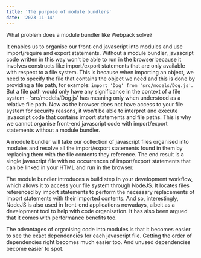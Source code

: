 ```yaml
--- 
title: 'The purpose of module bundlers' 
date: '2023-11-14' 
---
```

What problem does a module bundler like Webpack solve? 

It enables us to organise our front-end javascript into modules and use import/require and export statements. Without a module bundler, javascript code written in this way won't be able to run in the browser because it involves constructs like import/export statements that are only available⁬ with respect to a file system. This is because when importing an object, we need to specify the file that contains the object we need and this is done by providing a file path, for example: `import 'Dog' from 'src/models/Dog.js'`. But a file path would only have any significance in the context of a file system - 'src/models/Dog.js' has meaning only when understood as a relative file path. Now as the browser does not have access to your file system for security reasons, it won't be able to interpret and execute javascript code that contains import statements and file paths. This is why we cannot organise front-end javascript code with import/export statements without a module bundler. 

A module bundler will take our collection of javascript files organised into modules and resolve all the import/export statements found in them by replacing them with the file contents they reference. The end result is a single javascript file with no occurrences of import/export statements that can be linked in your HTML and run in the browser. 

The module bundler introduces a build step in your development workflow, which allows it to access your file system through NodeJS. It locates files referenced by import statements to perform the necessary replacements of import statements with their imported contents. And so, interestingly, NodeJS is also used in front-end applications nowadays, albeit as a development tool to help with code organisation. It has also been argued that it comes with performance benefits too. 

The advantages of organising code into modules is that it becomes easier to see the exact dependencies for each javascript file. Getting the order of dependencies right becomes much easier too. And unused dependencies become easier to spot.
